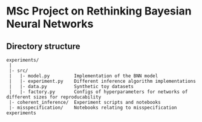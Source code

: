 # MSc Project on Rethinking Bayesian Neural Networks

## Directory structure

```
experiments/
 |
 |- src/
 |   |- model.py         Implementation of the BNN model
 |   |- experiment.py    Different inference algorithm implementations
 |   |- data.py          Synthetic toy datasets
 |   |- factory.py       Configs of hyperparameters for networks of different sizes for reproducability
 |- coherent_inference/  Experiment scripts and notebooks
 |- misspecification/    Notebooks relating to misspecification experiments
```
